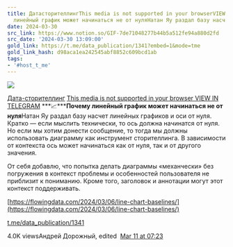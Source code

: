 ```yaml
---
title: ДатасторителлингThis media is not supported in your browserVIEW IN TELEGRAMПочему
  линейный график может начинаться не от нуляНатан Яу раздал базу насч
date: 2024-03-30
src_link: https://www.notion.so/GIF-7de71048277b44b5a512fe94a880d2fd
src_date: '2024-03-30 13:09:00'
gold_link: https://t.me/data_publication/1341?embed=1&mode=tme
gold_link_hash: d98aca1ea242545abf8852c609bcd1ab
tags:
- '#host_t_me'
---
```




[*![](https://cdn4.cdn-telegram.org/file/LIFn0Hd8YAVZSOg4sevZWsIYP1MgFyaYeiuvqR_CgCN7wAB3TY32WRlxjplJliWNXwPpOr20vhVwpZO02Oke9iyHKe4Pni-mWECRDZA351EDh7UvrrCaKNyh1J_ZTemwz6o8BrRqE0G7xefE22SFbY920JbU6OKwB9HjsVuedRUhbIcpThReQGEgnk0zlm5lZAyIaYPNM7cdG1jjQyM77ck_NavezmpX1W9CAye_K10-4Dv7PpNcWX6qFAqAKZrP6Dzhw2tKjF8eMdf6YEL-4k9mPKMCWvvpNKfm37-No3F-s0f214j5sp3FFhUE14_lohXmuLEfBZkQ24uX0DbgGA.jpg)*](https://t.me/data_publication)



[Дата-сторителлинг](https://t.me/data_publication)
[This media is not supported in your browser
VIEW IN TELEGRAM](https://t.me/data_publication/1341)
***📈*****Почему линейный график может начинаться не от нуля**Натан Яу раздал базу насчет линейных графиков и оси от нуля. Кратко — если мыслить технически, то ось должна начинатся от нуля. Но если мы хотим донести сообщение, то тогда мы должны использовать диаграмму как инструмент сторителлинга. В зависимости от контекста ось может начинаться как от нуля, так и от другого значения.  
  
От себя добавлю, что попытка делать диаграммы «механчески» без погружения в контекст проблемы и особенностей пользователя не приблизит к пониманию. Кроме того, заголовок и аннотации могут этот контекст поддерживать.  
  
[https://flowingdata.com/2024/03/06/line-chart-baselines/](https://flowingdata.com/2024/03/06/line-chart-baselines/)

[t.me/data\_publication/1341](https://t.me/data_publication/1341)

4.0K viewsАндрей Дорожный, edited  [Mar 11 at 07:23](https://t.me/data_publication/1341)